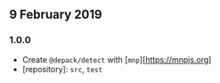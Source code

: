 ## 9 February 2019

### 1.0.0

- Create `@depack/detect` with [`mnp`][https://mnpjs.org]
- [repository]: `src`, `test`
